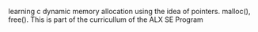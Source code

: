 learning c dynamic memory allocation using the idea of pointers. malloc(), free(). This is part of the curricullum of the ALX SE Program
